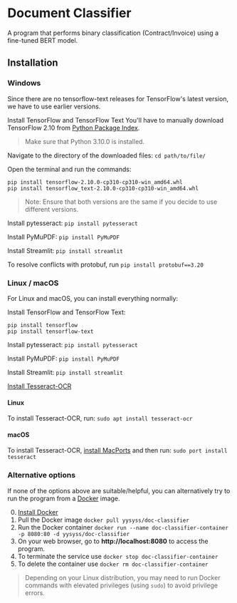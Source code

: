 ﻿# Document Classifier
 A program that performs binary classification (Contract/Invoice) using a fine-tuned BERT model.

 ## Installation
 ### Windows
 Since there are no tensorflow-text releases for TensorFlow's latest version, we have to use earlier versions.

 Install TensorFlow and TensorFlow Text
 You'll have to manually download TensorFlow 2.10 from [Python Package Index](https://pypi.org/).

 > Make sure that Python 3.10.0 is installed.

 Navigate to the directory of the downloaded files:
 `cd path/to/file/`
 
 Open the terminal and run the commands:
 ```
 pip install tensorflow-2.10.0-cp310-cp310-win_amd64.whl
 pip install tensorflow_text-2.10.0-cp310-cp310-win_amd64.whl
```
  
  > Note: Ensure that both versions are the same if you decide to use different versions.

  Install pytesseract:
  `pip install pytesseract`
  
  Install PyMuPDF:
  `pip install PyMuPDF`

  Install Streamlit:
  `pip install streamlit`

  To resolve conflicts with protobuf, run `pip install protobuf==3.20`

  ### Linux / macOS
  For Linux and macOS, you can install everything normally:

  Install TensorFlow and TensorFlow Text:
  ```
  pip install tensorflow
  pip install tensorflow-text
  ```

  Install pytesseract:
  `pip install pytesseract`

  Install PyMuPDF:
  `pip install PyMuPDF`

  Install Streamlit:
  `pip install streamlit`

  [Install Tesseract-OCR](https://github.com/tesseract-ocr/tesseract)

  #### Linux
  To install Tesseract-OCR, run: 
  `sudo apt install tesseract-ocr`

  #### macOS
  To install Tesseract-OCR, [install MacPorts](https://www.macports.org/install.php) and then run:
  `sudo port install tesseract`

  ### Alternative options
  If none of the options above are suitable/helpful, you can alternatively try to run the program from a [Docker](https://www.docker.com/) image.

  0. [Install Docker](https://docs.docker.com/engine/install/)
  1. Pull the Docker image `docker pull yysyss/doc-classifier`
  2. Run the Docker container `docker run --name doc-classifier-container -p 8080:80 -d yysyss/doc-classifier`
  3. On your web browser, go to **http://localhost:8080** to access the program.
  4. To terminate the service use `docker stop doc-classifier-container`
  5. To delete the container use `docker rm doc-classifier-container`
  > Depending on your Linux distribution, you may need to run Docker commands with elevated privileges (using `sudo`) to avoid privilege errors.
